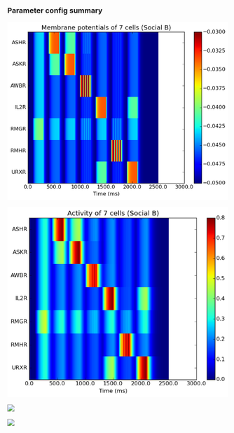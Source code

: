 ### Parameter config summary 
<p><img alt="?" src="neurons_B_Social.png"/></p>
<p><img alt=" " src="neuron_activity_B_Social.png"/></p>
<p><img alt=" " src="muscles_B_Social.png"/></p>
<p><img alt=" " src="muscle_activity_B_Social.png"/></p>
